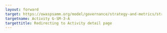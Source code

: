 ```yaml
---
layout: forward
target: https://owaspsamm.org/model/governance/strategy-and-metrics/stream-a/#maturity3
targetname: Activity G-SM-3-A
targettitle: Redirecting to Activity detail page
---
```

